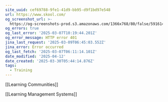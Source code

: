 ```yaml
---
site_uuid: cef69788-9fe1-41d9-bb95-d9f1bd97e548
url: https://www.skool.com/
og_screenshot_url: >-
  https://og-screenshots-prod.s3.amazonaws.com/1366x768/80/false/5916148b9afbd26e770c8ff3838ad81a0d97176ab6cba9887cb83e17bc3b7d80.jpeg""
og_errors: true
og_last_error: '2025-03-07T10:19:44.201Z'
og_error_message: HTTP error 401
jina_last_request: '2025-03-09T06:45:03.552Z'
jina_error: Error occurred
og_last_fetch: '2025-03-07T06:11:14.101Z'
date_modified: '2025-04-12'
date_created: '2025-03-30T05:44:14.876Z'
tags:
  - Training
---
```














[[Learning Communities]]

[[Learning Management Systems]]

